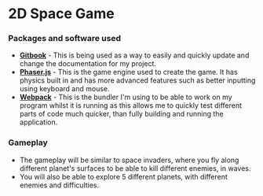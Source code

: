 # 2D Space Game

### Packages and software used
- **[Gitbook](https://www.gitbook.com/)** - This is being used as a way to easily and quickly update and change the documentation for my project.
- **[Phaser.js](https://phaser.io/)** - This is the game engine used to create the game. It has physics built in and has more advanced features such as better inputting using keyboard and mouse. 
- **[Webpack](https://webpack.js.org/)** - This is the bundler I'm using to be able to work on my program whilst it is running as this allows me to quickly test different parts of code much quicker, than fully building and running the application. 

### Gameplay
- The gameplay will be similar to space invaders, where you fly along different planet's surfaces to be able to kill different enemies, in waves.
- You will also be able to explore 5 different planets, with different enemies and difficulties.
